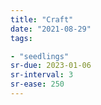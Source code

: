 ```yaml
---
title: "Craft"
date: "2021-08-29"
tags:

- "seedlings"
sr-due: 2023-01-06
sr-interval: 3
sr-ease: 250
---
```



